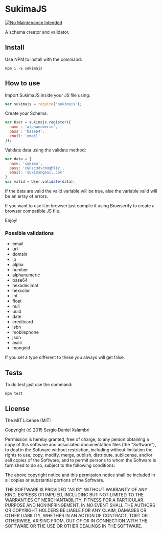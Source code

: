 # SukimaJS
[![No Maintenance Intended](http://unmaintained.tech/badge.svg)](http://unmaintained.tech/)

A schema creator and validator.

## Install
Use NPM to install with the command:

```
npm i -S sukimajs
```

## How to use
Import SukimaJS inside your JS file using:

```javascript
var sukimajs = require('sukimajs');
```

Create your Schema:

```javascript
var User = sukimajs.register({
  name : 'alphanumeric',
  pass : 'base64',
  email: 'email'
});
```

Validate data using the validate method:

```javascript
var data = {
  name: 'sukima',
  pass: 'cGFzc3dvcmQqMTIz',
  email: 'sukima@gmail.com'
}
var valid = User.validate(data);
```

If the data are valid the valid variable will be true, else the variable valid will be an array of errors.

If you want to use it in browser just compile it using Browserify to create a browser compatible JS file.

Enjoy!

### Possible validations
* email
* url
* domain
* ip
* alpha
* number
* alphanumeric
* base64
* hexadecimal
* hexcolor
* int
* float
* null
* uuid
* date
* creditcard
* isbn
* mobilephone
* json
* ascii
* mongoid

If you set a type different to these you always will get false.

## Tests
To do test just use the command:

```
npm test
```

## License
The MIT License (MIT)

Copyright (c) 2015 Sergio Daniel Xalambrí

Permission is hereby granted, free of charge, to any person obtaining a copy
of this software and associated documentation files (the "Software"), to deal
in the Software without restriction, including without limitation the rights
to use, copy, modify, merge, publish, distribute, sublicense, and/or sell
copies of the Software, and to permit persons to whom the Software is
furnished to do so, subject to the following conditions:

The above copyright notice and this permission notice shall be included in all
copies or substantial portions of the Software.

THE SOFTWARE IS PROVIDED "AS IS", WITHOUT WARRANTY OF ANY KIND, EXPRESS OR
IMPLIED, INCLUDING BUT NOT LIMITED TO THE WARRANTIES OF MERCHANTABILITY,
FITNESS FOR A PARTICULAR PURPOSE AND NONINFRINGEMENT. IN NO EVENT SHALL THE
AUTHORS OR COPYRIGHT HOLDERS BE LIABLE FOR ANY CLAIM, DAMAGES OR OTHER
LIABILITY, WHETHER IN AN ACTION OF CONTRACT, TORT OR OTHERWISE, ARISING FROM,
OUT OF OR IN CONNECTION WITH THE SOFTWARE OR THE USE OR OTHER DEALINGS IN THE
SOFTWARE.
